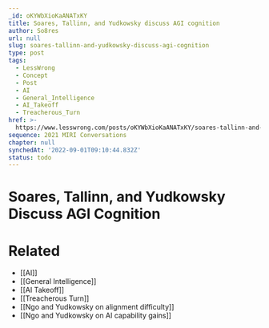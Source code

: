 ```yaml
---
_id: oKYWbXioKaANATxKY
title: Soares, Tallinn, and Yudkowsky discuss AGI cognition
author: So8res
url: null
slug: soares-tallinn-and-yudkowsky-discuss-agi-cognition
type: post
tags:
  - LessWrong
  - Concept
  - Post
  - AI
  - General_Intelligence
  - AI_Takeoff
  - Treacherous_Turn
href: >-
  https://www.lesswrong.com/posts/oKYWbXioKaANATxKY/soares-tallinn-and-yudkowsky-discuss-agi-cognition
sequence: 2021 MIRI Conversations
chapter: null
synchedAt: '2022-09-01T09:10:44.832Z'
status: todo
---
```


# Soares, Tallinn, and Yudkowsky Discuss AGI Cognition


# Related

- [[AI]]
- [[General Intelligence]]
- [[AI Takeoff]]
- [[Treacherous Turn]]
- [[Ngo and Yudkowsky on alignment difficulty]]
- [[Ngo and Yudkowsky on AI capability gains]]